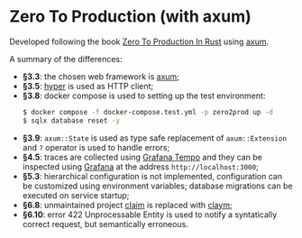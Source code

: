 # Zero To Production (with axum)

Developed following the book [Zero To Production In Rust](https://www.zero2prod.com/) using [axum](https://crates.io/crates/axum).


A summary of the differences:
  - **§3.3**: the chosen web framework is [axum](https://crates.io/crates/axum);
  - **§3.5**: [hyper](https://crates.io/crates/hyper) is used as HTTP client;
  - **§3.8**: docker compose is used to setting up the test environment:
    ```bash
    $ docker compose -f docker-compose.test.yml -p zero2prod up -d
    $ sqlx database reset -y
    ```
  - **§3.9**: `axum::State` is used as type safe replacement of `axum::Extension` and `?` operator is used to handle errors;
  - **§4.5**: traces are collected using [Grafana Tempo](https://grafana.com/oss/tempo/) and they can be inspected using [Grafana](https://grafana.com/) at the address `http://localhost:3000`;
  - **§5.3**: hierarchical configuration is not implemented, configuration can be customized using environment variables; database migrations can be executed on service startup;
  - **§6.8**: unmaintained project [claim](https://crates.io/crates/claim) is replaced with [claym](https://crates.io/crates/claym);
  - **§6.10**: error 422 Unprocessable Entity is used to notify a syntatically correct request, but semantically erroneous.

